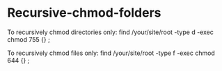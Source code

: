 # Recursive-chmod-folders

To recursively chmod directories only:
find /your/site/root -type d -exec chmod 755 {} \;

To recursively chmod files only:
find /your/site/root -type f -exec chmod 644 {} \;
